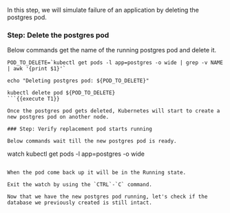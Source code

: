 In this step, we will simulate failure of an application by deleting the postgres pod.

### Step: Delete the postgres pod

Below commands get the name of the running postgres pod and delete it.
```
POD_TO_DELETE=`kubectl get pods -l app=postgres -o wide | grep -v NAME | awk '{print $1}'`

echo "Deleting postgres pod: ${POD_TO_DELETE}"

kubectl delete pod ${POD_TO_DELETE}
```{{execute T1}}

Once the postgres pod gets deleted, Kubernetes will start to create a new postgres pod on another node.

### Step: Verify replacement pod starts running

Below commands wait till the new postgres pod is ready.
```
watch kubectl get pods -l app=postgres -o wide
```{{execute T1}}

When the pod come back up it will be in the Running state. 

Exit the watch by using the `CTRL`-`C` command.

Now that we have the new postgres pod running, let's check if the database we previously created is still intact.
